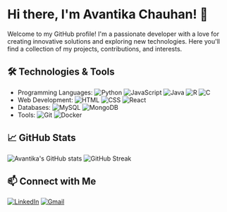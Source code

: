 # Hi there, I'm Avantika Chauhan! 👋

Welcome to my GitHub profile! I'm a passionate developer with a love for creating innovative solutions and exploring new technologies. Here you'll find a collection of my projects, contributions, and interests.

## 🛠️ Technologies & Tools

- Programming Languages: ![Python](https://img.shields.io/badge/-Python-3776AB?logo=python&logoColor=white&style=flat-square) ![JavaScript](https://img.shields.io/badge/-JavaScript-F7DF1E?logo=javascript&logoColor=black&style=flat-square) ![Java](https://img.shields.io/badge/-Java-007396?logo=java&logoColor=white&style=flat-square) ![R](https://img.shields.io/badge/-R-276DC3?logo=r&logoColor=white&style=flat-square) ![C](https://img.shields.io/badge/-C-A8B9CC?logo=c&logoColor=white&style=flat-square)
- Web Development: ![HTML](https://img.shields.io/badge/-HTML-E34F26?logo=html5&logoColor=white&style=flat-square) ![CSS](https://img.shields.io/badge/-CSS-1572B6?logo=css3&logoColor=white&style=flat-square) ![React](https://img.shields.io/badge/-React-61DAFB?logo=react&logoColor=black&style=flat-square)
- Databases: ![MySQL](https://img.shields.io/badge/-MySQL-4479A1?logo=mysql&logoColor=white&style=flat-square) ![MongoDB](https://img.shields.io/badge/-MongoDB-47A248?logo=mongodb&logoColor=white&style=flat-square)
- Tools: ![Git](https://img.shields.io/badge/-Git-F05032?logo=git&logoColor=white&style=flat-square) ![Docker](https://img.shields.io/badge/-Docker-2496ED?logo=docker&logoColor=white&style=flat-square)

## 📈 GitHub Stats

![Avantika's GitHub stats](https://github-readme-stats.vercel.app/api?username=avantikachauhann&show_icons=true&theme=radical&include_all_commits=true&count_private=true)
![GitHub Streak](https://github-readme-streak-stats.herokuapp.com/?user=avantikachauhann&theme=radical)

## 📫 Connect with Me

[![LinkedIn](https://img.shields.io/badge/-LinkedIn-0077B5?logo=linkedin&logoColor=white&style=flat-square)](https://www.linkedin.com/in/avantikachauhann)
[![Gmail](https://img.shields.io/badge/-Gmail-D14836?logo=gmail&logoColor=white&style=flat-square)](mailto:avantikachauhann@gmail.com)
